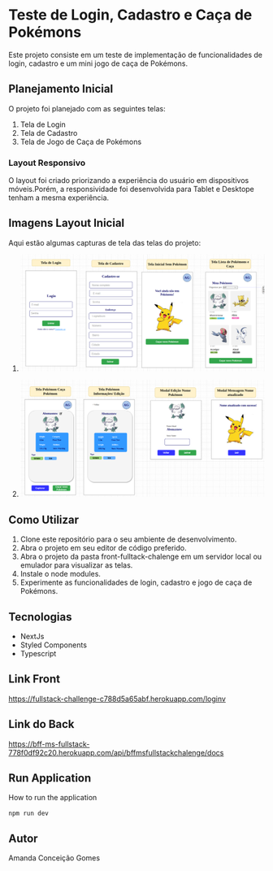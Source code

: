 # Teste de Login, Cadastro e Caça de Pokémons

Este projeto consiste em um teste de implementação de funcionalidades de login, cadastro e um mini jogo de caça de Pokémons. 

## Planejamento Inicial

O projeto foi planejado com as seguintes telas:

1. Tela de Login
2. Tela de Cadastro
3. Tela de Jogo de Caça de Pokémons

### Layout Responsivo

O layout foi criado priorizando a experiência do usuário em dispositivos móveis.Porém, a responsividade foi desenvolvida para Tablet e Desktope tenham a mesma experiência.
## Imagens Layout Inicial

Aqui estão algumas capturas de tela das telas do projeto:

1. ![Imagem 1](./docsProject/ProjetoLayout1.png)

2. ![Imagem 2](./docsProject/ProjetoLayout2.png)


## Como Utilizar

1. Clone este repositório para o seu ambiente de desenvolvimento.
2. Abra o projeto em seu editor de código preferido.
3. Abra o projeto da pasta front-fulltack-chalenge em um servidor local ou emulador para visualizar as telas.
4. Instale o node modules.
5. Experimente as funcionalidades de login, cadastro e jogo de caça de Pokémons.

## Tecnologias
- NextJs
- Styled Components
- Typescript

## Link Front
https://fullstack-challenge-c788d5a65abf.herokuapp.com/loginv

## Link do Back
https://bff-ms-fullstack-778f0df92c20.herokuapp.com/api/bffmsfullstackchalenge/docs


## Run Application

How to run the application

```
npm run dev
```
## Autor

Amanda Conceição Gomes
